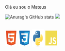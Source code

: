 Olá eu sou o Mateus


![Anurag's GitHub stats](https://github-readme-stats.vercel.app/api?username=MateusMunaro&theme=dracula&show_icons=true)
<img height="195em" src="https://github-readme-stats.vercel.app/api/top-langs/?username=MateusMunaro&layout=compact&langs_count=7&theme=dracula"/>




<div style="display: inline_block"><br>
<img align="center" alt="Luis-HTML" height="50" width="40" src="https://raw.githubusercontent.com/devicons/devicon/master/icons/html5/html5-original.svg">
<img align="center" alt="Luis-CSS" height="50" width="40" src="https://raw.githubusercontent.com/devicons/devicon/master/icons/css3/css3-original.svg">
<img align="center" alt="Luis-python" height="60" width="40" src="https://raw.githubusercontent.com/devicons/devicon/master/icons/python/python-original.svg">
<img align="center" alt="Luis-Js" height="50" width="40" src="https://raw.githubusercontent.com/devicons/devicon/master/icons/javascript/javascript-plain.svg">
